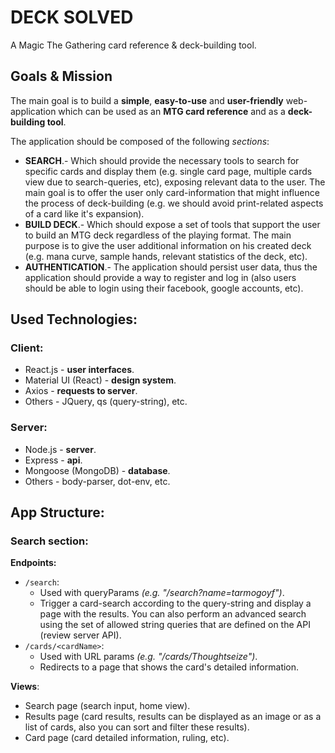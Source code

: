 # DECK SOLVED

A Magic The Gathering card reference & deck-building tool.

## Goals & Mission

The main goal is to build a **simple**, **easy-to-use** and **user-friendly** web-application which can be used as an **MTG card reference** and as a **deck-building tool**.

The application should be composed of the following _sections_:

- **SEARCH**.- Which should provide the necessary tools to search for specific cards and display them (e.g. single card page, multiple cards view due to search-queries, etc), exposing relevant data to the user. The main goal is to offer the user only card-information that might influence the process of deck-building (e.g. we should avoid print-related aspects of a card like it's expansion).
- **BUILD DECK**.- Which should expose a set of tools that support the user to build an MTG deck regardless of the playing format. The main purpose is to give the user additional information on his created deck (e.g. mana curve, sample hands, relevant statistics of the deck, etc).
- **AUTHENTICATION**.- The application should persist user data, thus the application should provide a way to register and log in (also users should be able to login using their facebook, google accounts, etc).

## Used Technologies:

### Client:

- React.js - **user interfaces**.
- Material UI (React) - **design system**.
- Axios - **requests to server**.
- Others - JQuery, qs (query-string), etc.

### Server:

- Node.js - **server**.
- Express - **api**.
- Mongoose (MongoDB) - **database**.
- Others - body-parser, dot-env, etc.

## App Structure:

### Search section:

**Endpoints:**

- `/search`:
  - Used with queryParams _(e.g. "/search?name=tarmogoyf")_.
  - Trigger a card-search according to the query-string and display a page with the results. You can also perform an advanced search using the set of allowed string queries that are defined on the API (review server API).
- `/cards/<cardName>`:
  - Used with URL params _(e.g. "/cards/Thoughtseize")_.
  - Redirects to a page that shows the card's detailed information.

**Views**:

- Search page (search input, home view).
- Results page (card results, results can be displayed as an image or as a list of cards, also you can sort and filter these results).
- Card page (card detailed information, ruling, etc).
